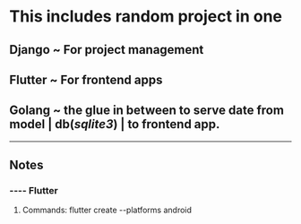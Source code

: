 # This includes random project in one

## Django ~ For project management

## Flutter ~ For frontend apps 

## Golang ~ the glue in between to serve date from model | db(*sqlite3*) | to frontend app.









---- 

## Notes

### ---- Flutter
1. Commands: 
	flutter create --platforms android